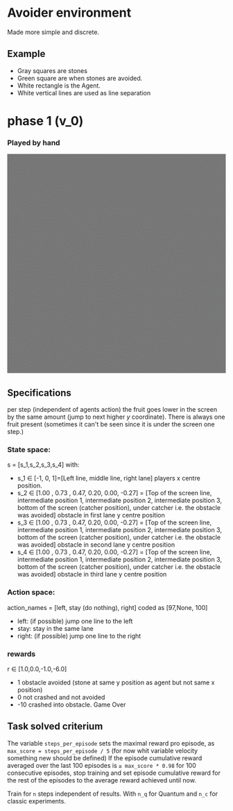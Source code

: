 # Avoider environment
Made more simple and discrete.

## Example
* Gray squares are stones
* Green square are when stones are avoided. 
* White rectangle is the Agent.
* White vertical lines are used as line separation

# phase 1 (v_0)

### Played by hand
![](avoider_phase_1_v_0_demo.gif)

## Specifications
per step (independent of agents action) the fruit goes lower in the screen by the same amount (jump to next higher $y$ coordinate). There is always one fruit present (sometimes it can't be seen since it is under the screen one step.)

### State space:
s = [s_1,s_2,s_3,s_4] with:
* s_1 ∈  [-1, 0, 1]=[Left line, middle line, right lane] players x centre position.
* s_2 ∈  [1.00 , 0.73 , 0.47, 0.20, 0.00, -0.27] = [Top of the screen line, intermediate position 1, intermediate position 2, intermediate position 3, bottom of the screen (catcher position), under catcher i.e. the obstacle was avoided] obstacle in first lane y centre position
* s_3 ∈  [1.00 , 0.73 , 0.47, 0.20, 0.00, -0.27] = [Top of the screen line, intermediate position 1, intermediate position 2, intermediate position 3, bottom of the screen (catcher position), under catcher i.e. the obstacle was avoided] obstacle in second lane y centre position
* s_4 ∈  [1.00 , 0.73 , 0.47, 0.20, 0.00, -0.27] = [Top of the screen line, intermediate position 1, intermediate position 2, intermediate position 3, bottom of the screen (catcher position), under catcher i.e. the obstacle was avoided] obstacle in third lane y centre position

### Action space:
action_names = [left, stay (do nothing), right] coded as [97,None, 100]  
 * left: (if possible) jump one line to the left
 * stay: stay in the same lane
 * right: (if possible) jump one line to the right

### rewards
r ∈  [1.0,0.0,-1.0,-6.0]
* 1 obstacle avoided (stone at same y position as agent but not same x position)
* 0 not crashed and not avoided
* -10 crashed into obstacle. Game Over

## Task solved criterium 

The variable `steps_per_episode` sets the maximal reward pro episode,  as `max_score = steps_per_episode / 5` (for now whit variable velocity something new should be defined)
If the episode cumulative reward averaged over the last 100 episodes is `≥ max_score * 0.98` for 100 consecutive episodes, stop training and set episode cumulative reward for the rest of the episodes to the average reward achieved until now.

Train for `n` steps independent of results. With `n_q` for Quantum and `n_c` for classic experiments. 
